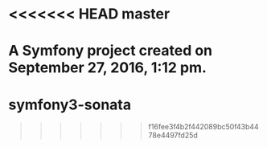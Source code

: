 <<<<<<< HEAD
master
======

A Symfony project created on September 27, 2016, 1:12 pm.
=======
# symfony3-sonata
>>>>>>> f16fee3f4b2f442089bc50f43b4478e4497fd25d
